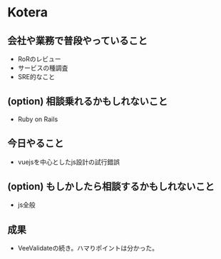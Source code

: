 # Kotera

## 会社や業務で普段やっていること

- RoRのレビュー
- サービスの種調査
- SRE的なこと

## (option) 相談乗れるかもしれないこと

- Ruby on Rails

## 今日やること

- vuejsを中心としたjs設計の試行錯誤

## (option) もしかしたら相談するかもしれないこと
 
- js全般

## 成果

- VeeValidateの続き。ハマりポイントは分かった。
